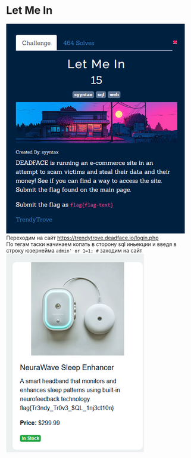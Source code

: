 # Let Me In

![img.png](task%2Fimg.png) \
Переходим на сайт https://trendytrove.deadface.io/login.php \
По тегам таски начинаем копать в сторону sql иньекции и введя в строку юзернейма `admin' or 1=1; #` заходим на сайт \
![img.png](img.png)